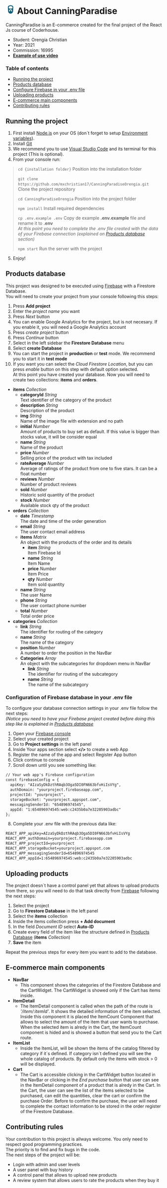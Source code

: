 # <img src="public/logo192.png" width="30" height="30"> About CanningParadise

CanningParadise is an E-commerce created for the final project of the React Js course of Coderhouse.

  - Student: Orengia Christian
  - Year: 2021
  - Commission: 16995
  - **[Example of use video](public/UsingCanningParadise.mp4)**

### Table of contents
  - [Running the project](#running-the-project)
  - [Products database](#products-database)
  - [Configure Firebase in your .env file](#configuration-of-firebase-database-in-your-env-file)
  - [Uploading products](#uploading-products)
  - [E-commerce main components](#E-commerce-main-components)
  - [Contributing rules](#contributing-rules)

## Running the project

1. First install [Node.js](https://nodejs.org/es/) on your OS (don´t forget to setup [Environment variables](https://bertofern.wordpress.com/2019/01/08/solucion-node-js-npm-no-reconocido-como-comando-interno-o-externo/)).
2. Install [Git](https://git-scm.com/)
3. We recommend you to use [Visual Studio Code](https://code.visualstudio.com/download) and its terminal for this project (This is optional).
4. From your console run:

> `cd {installation folder}` Position into the installation folder
>
> `git clone https://github.com/mxchristian17/CanningParadiseOrengia.git` Clone the project repository
>
> `cd CanningParadiseOrengia` Position into the project folder
>
> `npm install` Install required dependencies
>
> `cp .env.example .env` Copy de example **.env.example** file and rename it to **.env**  
> *At this point you need to complete the .env file created with the data of your Firebase connection (explained on [Products database](#configuration-of-firebase-database-in-your-env-file) section)*
>
> `npm start` Run the server with the project
    
5. Enjoy!

## Products database

This project was designed to be executed using [Firebase](https://firebase.google.com/) with a Firestore Database.  
You will need to create your project from your console following this steps:
1. Press **Add project**
2. Enter the *project name* you want
3. Press *Next* button
4. You can enable Google Analytics for the project, but is not necesary. If you enable it, you will need a Google Analytics account
5. Press *create project* button
6. Press *Continue* button
7. Select in the left sidebar the **Firestore Database** menu
8. Select **create Database**
9. You can start the project in **production** or **test** mode. We recommend you to start it in **test mode**
10. If you want you can select the *Cloud Firestore Location*, but you can press *enable* button on this step with default option selected.  
At this point you have created your database. Now you will need to create two collections: **items** and **orders**.
  - **items** *Collection*
    - **categoryId** *String*  
    Text identifier of the category of the product
    - **description** *String*  
    Description of the product
    - **img** *String*  
    Name of the image file with extension and no path
    - **initial** *Number*  
    Amount of products to buy set as default. If this value is bigger than stocks value, it will be consider equal
    - **name** *String*  
    Name of the product
    - **price** *Number*  
    Selling price of the product with tax included
    - **rateAverage** *Number*  
    Average of ratings of the product from one to five stars. It can be a float number
    - **reviews** *Number*  
    Number of product reviews
    - **sold** *Number*  
    Historic sold quantity of the product
    - **stock** *Number*  
    Available stock qty of the product
  - **orders** *Collection*
    - **date** *Timestamp*  
    The date and time of the order generation
    - **email** *String*  
    The user contact email address
    - **items** *Matrix*  
    An object with the products of the order and its details
      - **item** *String*  
      Item Firebase Id
      - **name** *String*  
      Item Name
      - **price** *Number*  
      Item Price
      - **qty** *Number*  
      Item sold quantity
    - **name** *String*  
    The user Name
    - **phone** *String*  
    The user contact phone number
    - **total** *Number*  
    Total order price
  - **categories** *Collection*
    - **link** *String*  
    The identifier for routing of the category
    - **name** *String*  
    The name of the category
    - **position** *Number*  
    A number to order the position in the NavBar
    - **Categories** *Array*  
    An object with the subcategories for dropdown menu in NavBar
      - **link** *String*  
      The identifier for routing of the subcategory
      - **name** *String*  
      The name of the subcategory

### Configuration of Firebase database in your **.env** file

To configure your database connection settings in your .env file follow the next steps:  
*(Notice you need to have your Firebase project created before doing this step like is explained in [Products database](#products-database)*
1. Open your [Firebase console](https://console.firebase.google.com/)
2. Select your created project
3. Go to **Project settings** in the left panel
4. Inside Your apps section select **</>** to create a web App
5. Register the name of the app and select Register App button
6. Click continue to console
7. Scroll down until you see something like:  
~~~
// Your web app's Firebase configuration
const firebaseConfig = {
  apiKey: "AIzaSyDkDzthRAqb3Oga5DI0FN663bfvHiIsVYg",
  authDomain: "yourproject.firebaseapp.com",
  projectId: "yourproject",
  storageBucket: "yourproject.appspot.com",
  messagingSenderId: "654896974545",
  appId: "1:654896974545:web:c2435b0a7e32205903adbc"
};
~~~
8. Complete your .env file with the previous data like:
~~~
REACT_APP_apiKey=AIzaSyDkDzthRAqb3Oga5DI0FN663bfvHiIsVYg
REACT_APP_authDomain=yourproject.firebaseapp.com
REACT_APP_projectId=yourproject
REACT_APP_storageBucket=yourproject.appspot.com
REACT_APP_messagingSenderId=654896974545
REACT_APP_appId=1:654896974545:web:c2435b0a7e32205903adbc
~~~

## Uploading products

The project doesn´t have a control panel yet that allows to upload products from there, so you will need to do that task directly from [Firebase](https://console.firebase.google.com/) following the next steps:
1. Select the project
2. Go to **Firestore Database** in the left panel
3. Select the **items** collection
4. Inside the items collection press **+ Add document**
5. In the field *Document ID* select **Auto-ID**
6. Create every field of the item like the structure defined in [Products Database](#products-database) (**items** *Collection*)
7. **Save** the item

Repeat the previous steps for every item you want to add to the database.

## E-commerce main components

- **NavBar**
  - This component shows the categories of the Firestore Database and the CartWidget. The CartWidget is showed only if the Cart has items inside.
- **ItemDetail**
  - The ItemDetail component is called when the path of the route is *'/item/:itemId'*. It shows the detailed information of the item selected. Inside this component it is placed the ItemCount Component that allows to select the amount of the item that user wants to purchase. When the selected item is alredy in the Cart, the ItemCount component is hided and is showed a button that send you to the Cart route.
- **ItemList**
  - Inside the ItemList, will be shown the items of the catalog filtered by category if it´s defined. If category isn´t defined you will see the whole catalog of products. By default only the items with stock > 0 will be displayed.
- **Cart**
  - The Cart is accessible clicking in the CartWidget button located in the NavBar or clicking in the *End purchase* button that user can see in the ItemDetail component of a product that is alredy in the Cart. In the Cart, the user can see the list of the items selected to be purchased, can edit the quantities, clear the cart or confirm the purchase Order. Before to confirm the purchase, the user will need to complete the contact information to be stored in the order register of the Firestore Database.


## Contributing rules

 Your contribution to this project is allways welcome. You only need to respect good programming practices.  
 The priority is to find and fix bugs in the code.  
 The next steps of the project will be:
 - Login with admin and user levels
 - A user panel with buy history
 - A control panel that allows to upload new products
 - A review system that allows users to rate the products when they buy it